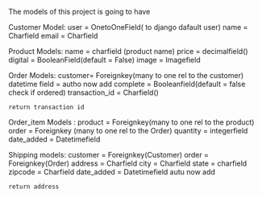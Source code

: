 The models of this project is going to have

Customer Model:
    user = OnetoOneField( to django dafault user)
    name = Charfield
    email = Charfield
    

Product Models:
    name = charfield (product name)
    price = decimalfield()
    digital = BooleanField(default = False)
    image = Imagefield
    
    
    
Order Models:
    customer= Foreignkey(many to one rel to the customer)
    datetime field = autho now add
    complete = Booleanfield(default = false check if ordered)
    transaction_id = Charfield()
    
    
    return transaction id
  
  
    
Order_item Models :
    product = Foreignkey(many to one rel to the product)
    order = Foreignkey (many to one rel to the Order)
    quantity = integerfield
    date_added = Datetimefield
    
    
    
    
Shipping models:
    customer = Foreignkey(Customer)
    order = Foreignkey(Order)
    address = Charfield
    city = Charfield
    state = charfield
    zipcode = Charfield
    date_added = Datetimefield autu now add
    
    return address
    
    
    
    
    
    
    
    
    
    
    
    
    
    
    
    
     